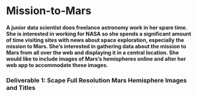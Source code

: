 # Mission-to-Mars

#### A junior data scientist does freelance astronomy work in her spare time. She is interested in working for NASA so she spends a significant amount of time visiting sites with news about space exploration, especially the mission to Mars. She’s interested in gathering data about the mission to Mars from all over the web and displaying it in a central location. She would like to include images of Mars’s hemispheres online and alter her web app to accommodate these images. 

### Deliverable 1: Scape Full Resolution Mars Hemisphere Images and Titles

